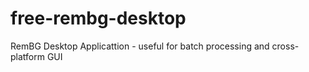 # free-rembg-desktop
RemBG Desktop Applicattion - useful for batch processing and cross-platform GUI
